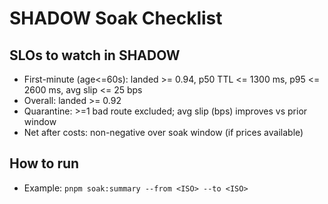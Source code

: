# SHADOW Soak Checklist

## SLOs to watch in SHADOW
- First-minute (age<=60s): landed >= 0.94, p50 TTL <= 1300 ms, p95 <= 2600 ms, avg slip <= 25 bps
- Overall: landed >= 0.92
- Quarantine: >=1 bad route excluded; avg slip (bps) improves vs prior window
- Net after costs: non-negative over soak window (if prices available)

## How to run
- Example: `pnpm soak:summary --from <ISO> --to <ISO>`
